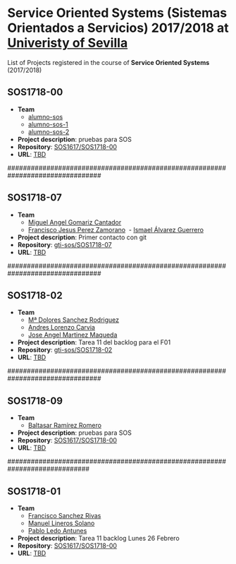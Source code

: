 Service Oriented Systems (Sistemas Orientados a Servicios) 2017/2018 at [Univeristy of Sevilla](http://www.us.es)
===================

List of Projects registered in the course of **Service Oriented Systems** (2017/2018)

## SOS1718-00

- **Team**
  - [alumno-sos](https://github.com/alumno-sos)
  - [alumno-sos-1](https://github.com/alumno-sos-1)
  - [alumno-sos-2](https://github.com/alumno-sos-2)
- **Project description**: pruebas para SOS
- **Repository**: [SOS1617/SOS1718-00](https://github.com/gti-sos/SOS1718-00)
- **URL**: [TBD](#)

################################################################################
## SOS1718-07

- **Team**
  - [Miguel Angel Gomariz Cantador](https://github.com/miguelillo42)
  - [Francisco Jesus Perez Zamorano](https://github.com/fraperzam)
  - [Ismael Álvarez Guerrero](https://github.com/ismalvgue)
- **Project description**: Primer contacto con git
- **Repository**: [gti-sos/SOS1718-07](https://github.com/gti-sos/SOS1718-07)
- **URL**: [TBD](#)

################################################################################

## SOS1718-02 

- **Team**
  - [Mª Dolores Sanchez Rodriguez](https://github.com/LolaSanchez)
  - [Andres Lorenzo Carvia](https://github.com/wirfen)
  - [Jose Angel Martinez Maqueda](https://github.com/joseangelmm)
- **Project description**: Tarea 11 del backlog para el F01
- **Repository**: [gti-sos/SOS1718-02](https://github.com/gti-sos/SOS1718-02)
- **URL**: [TBD](#)

################################################################################

## SOS1718-09

- **Team**
  - [Baltasar Ramírez Romero](https://github.com/balramrom)
- **Project description**: pruebas para SOS
- **Repository**: [SOS1617/SOS1718-00](https://github.com/gti-sos/SOS1718-09)
- **URL**: [TBD](#)

#############################################################################
## SOS1718-01

- **Team**
  - [Francisco Sanchez Rivas](https://github.com/FranciscoSR11)
  - [Manuel Lineros Solano](https://github.com/ManuLineros)
  - [Pablo Ledo Antunes](https://github.com/PabloLedo97)
- **Project description**: Tarea 11 backlog Lunes 26 Febrero
- **Repository**: [SOS1617/SOS1718-00](https://github.com/gti-sos/SOS1718-01)
- **URL**: [TBD](#)
